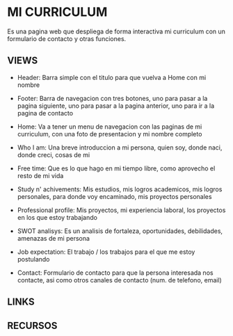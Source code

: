 # MI CURRICULUM

Es una pagina web que despliega de forma interactiva mi curriculum con un formulario de contacto y otras funciones.

## VIEWS

- Header: Barra simple con el titulo para que vuelva a Home con mi nombre
- Footer: Barra de navegacion con tres botones, uno para pasar a la pagina siguiente, uno para pasar a la pagina anterior, uno para ir a la pagina de contacto

- Home: Va a tener un menu de navegacion con las paginas de mi curriculum, con una foto de presentacion y mi nombre completo
- Who I am: Una breve introduccion a mi persona, quien soy, donde naci, donde creci, cosas de mi
- Free time: Que es lo que hago en mi tiempo libre, como aprovecho el resto de mi vida
- Study n' achivements: Mis estudios, mis logros academicos, mis logros personales, para donde voy encaminado, mis proyectos personales
- Professional profile: Mis proyectos, mi experiencia laboral, los proyectos en los que estoy trabajando
- SWOT analisys: Es un analisis de fortaleza, oportunidades, debilidades, amenazas de mi persona
- Job expectation: El trabajo / los trabajos para el que me estoy postulando
- Contact: Formulario de contacto para que la persona interesada nos contacte, asi como otros canales de contacto (num. de telefono, email)

## LINKS

## RECURSOS 
